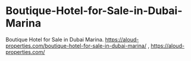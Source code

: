 # Boutique-Hotel-for-Sale-in-Dubai-Marina
Boutique Hotel for Sale in Dubai Marina.   https://aloud-properties.com/boutique-hotel-for-sale-in-dubai-marina/
,
https://aloud-properties.com/
